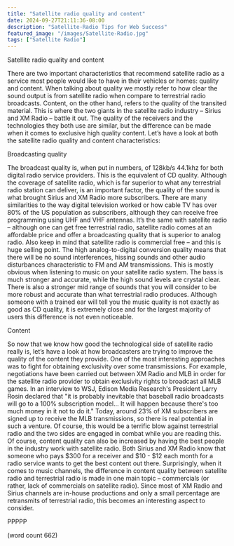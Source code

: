 ```yaml
---
title: "Satellite radio quality and content"
date: 2024-09-27T21:11:36-08:00
description: "Satellite-Radio Tips for Web Success"
featured_image: "/images/Satellite-Radio.jpg"
tags: ["Satellite Radio"]
---
```


Satellite radio quality and content

There are two important characteristics that recommend satellite radio as a service most people would like to have in their vehicles or homes: quality and content. When talking about quality we mostly refer to how clear the sound output is from satellite radio when compare to terrestrial radio broadcasts. Content, on the other hand, refers to the quality of the transited material. This is where the two giants in the satellite radio industry – Sirius and XM Radio – battle it out. The quality of the receivers and the technologies they both use are similar, but the difference can be made when it comes to exclusive high quality content. Let’s have a look at both the satellite radio quality and content characteristics:

Broadcasting quality

The broadcast quality is, when put in numbers, of 128kb/s 44.1khz for both digital radio service providers. This is the equivalent of CD quality. Although the coverage of satellite radio, which is far superior to what any terrestrial radio station can deliver, is an important factor, the quality of the sound is what brought Sirius and XM Radio more subscribers. There are many similarities to the way digital television worked or how cable TV has over 80% of the US population as subscribers, although they can receive free programming using UHF and VHF antennas. It’s the same with satellite radio – although one can get free terrestrial radio, satellite radio comes at an affordable price and offer a broadcasting quality that is superior to analog radio. Also keep in mind that satellite radio is commercial free – and this is huge selling point. 
The high analog-to-digital conversion quality means that there will be no sound interferences, hissing sounds and other audio disturbances characteristic to FM and AM transmissions. This is mostly obvious when listening to music on your satellite radio system. The bass is much stronger and accurate, while the high sound levels are crystal clear. There is also a stronger mid range of sounds that you will consider to be more robust and accurate than what terrestrial radio produces. Although someone with a trained ear will tell you the music quality is not exactly as good as CD quality, it is extremely close and for the largest majority of users this difference is not even noticeable. 

Content

So now that we know how good the technological side of satellite radio really is, let’s have a  look at how broadcasters are trying to improve the quality of the content they provide. One of the most interesting approaches was to fight for obtaining exclusivity over some transmissions. For example, negotiations have been carried out between XM Radio and MLB in order for the satellite radio provider to obtain exclusivity rights to broadcast all MLB games. In an interview to WSJ, Edison Media Research's President Larry Rosin declared that "it is probably inevitable that baseball radio broadcasts will go to a 100% subscription model... It will happen because there's too much money in it not to do it." Today, around 23%  of XM subscribers are signed up to receive the MLB transmissions, so there is real potential in such a venture. Of course, this would be a terrific blow against terrestrial radio and the two sides are engaged in combat while you are reading this. Of course, content quality can also be increased by having the best people in the industry work with satellite radio. Both Sirius and XM Radio know that someone who pays $300 for a receiver and $10 - $12 each month for a radio service wants to get the best content out there. Surprisingly, when it comes to music channels, the difference in content quality between satellite radio and terrestrial radio is made in one main topic – commercials (or rather, lack of commercials on satellite radio). Since most of XM Radio and Sirius channels are in-house productions and only a small percentage are retransmits of terrestrial radio, this becomes an interesting aspect to consider. 

PPPPP

(word count 662)

